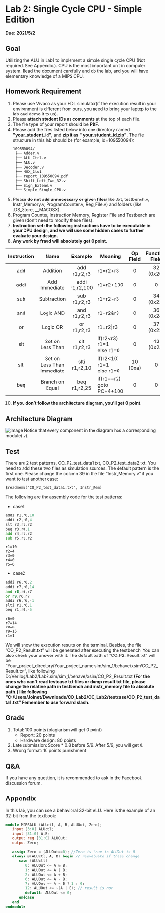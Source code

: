 # Lab 2: Single Cycle CPU - Simple Edition
**Due: 2021/5/2**
## Goal
Utilizing the ALU in Lab1 to implement a simple single cycle CPU (Not required. See Appendix.). CPU is the most important unit in computer system. Read the document 
carefully and do the lab, and you will have elementary knowledge of a MIPS CPU.

## Homework Requirement
1. Please use Vivado as your HDL simulator(if the execution result in your environment is different from ours, you need to bring your laptop to the lab and demo it to us).
2. Please **attach student IDs as comments** at the top of each file.
3. The file type of your report should be **PDF**.
4. Please add the files listed below into one directory named **"your_student_id"**, and **zip it as " your_student_id.zip"**.
   The file structure in this lab should be (for example, id=109550094):
   ```bash
   109550094/ 
    ├── Adder.v 
    ├── ALU_Ctrl.v 
    ├── ALU.v 
    ├── Decoder.v 
    ├── MUX_2to1 
    ├── report_109550094.pdf 
    ├── Shift_Left_Two_32.v 
    ├── Sign_Extend.v 
    └── Simple_Single_CPU.v 
   ``` 
5. Please **do not add unnecessary or given files**(like .txt, testbench.v, Instr_Memory.v, ProgramCounter.v, Reg_File.v) and folders (like .DS_Store, __MACOSX).
6. Program Counter, Instruction Memory, Register File and Testbench are given (don’t need to modify these files).
7. **Instruction set: the following instructions have to be executable in your CPU design, and we will use some hidden cases to further evaluate your design.**
8. **Any work by fraud will absolutely get 0 point.**

| Instruction |              Name              |     Example    |              Meaning              | Op <br>Field | Function <br>Field |
|:-----------:|:------------------------------:|:--------------:|-----------------------------------|:------------:|:------------------:|
|     add     |            Addition            |  add r1,r2,r3  |              r1=r2+r3             |       0      |      32 (0x20)     |
|     addi    |          Add Immediate         | addi r1,r2,100 |             r1=r2+100             |       0      |          0         |
|     sub     |           Subtraction          |  sub r1,r2,r3  |              r1=r2-r3             |       0      |      34 (0x22)     |
|     and     |            Logic AND           |  and r1,r2,r3  |              r1=r2&r3             |       0      |      36 (0x24)     |
|      or     |            Logic OR            |   or r1,r2,r3  |             r1=r2\|r3             |       0      |      37 (0x25)     |
|     slt     |        Set on Less Than        |  slt r1,r2,r3  | if(r2<r3) r1=1 <br>else      r1=0 |       0      |      42 (0x2a)     |
|     slti    | Set on Less Than <br>Immediate |  slti r1,r2,10 |    if(r2<10) r1=1 <br>else r1=0   | 10 <br>(0xa) |          0         |
|     beq     |         Branch on Equal        |  beq r1,r2,25  |    if(r1==r2)<br>goto PC+4+100    |       0      |          0         |

10. **If you don’t follow the architecture diagram, you’ll get 0 point.**

## Architecture Diagram
![image](https://github.com/XCI9/NYCU-2021-Spring-Computer-Organization/assets/71249961/ad195a8a-8af9-4a25-9907-7fc8b226b2c7)
Notice that every component in the diagram has a corresponding module(.v).

## Test
There are 2 test patterns, CO_P2_test_data1.txt, CO_P2_test_data2.txt. You need to add these two files as simulation sources. 
The default pattern is the first one. Please change the column 39 in the file “Instr_Memory.v” if you want to test another case: 
```
$readmemb("CO_P2_test_data1.txt", Instr_Mem)
```
The following are the assembly code for the test patterns: 
- case1
```asm
addi r1,r0,10
addi r2,r0,4
slt r3,r1,r2
beq r3,r0,1
add r4,r1,r2
sub r5,r1,r2
```
```
r1=10
r2=4
r3=0
r4=0
r5=6
```
- case2
```asm
addi r6,r0,2
addi r7,r0,14
and r8,r6,r7
or r9,r6,r7
addi r6,r6,-1
slti r1,r6,1
beq r1,r0,-5
```
```
r6=0
r7=14
r8=0
r9=15
r1=1
```
We will show the execution results on the terminal.
Besides, the file ”CO_P2_Result.txt” will be generated after executing the testbench. You can also check your answer with it. The default path of ”CO_P2_Result.txt” will be “Your_project_directory/Your_project_name.sim/sim_1/behave/xsim/CO_P2_Result.txt”, like following 
D:/Verilog/Lab2/Lab2.sim/sim_1/behave/xsim/CO_P2_Result.txt 
**(For the ones who can't read testcase txt files or dump result txt file, please change the relative path in testbench and instr_memory file to absolute path.) like following “C:/Users/Joinet/Downloads/CO_Lab2/CO_Lab2/testcase/CO_P2_test_data1.txt” Remember to use forward slash.**

## Grade
1. Total: 100 points (plagiarism will get 0 point) 
   - Report: 20 points 
   - Hardware design: 80 points 
2. Late submission: Score * 0.8 before 5/9. After 5/9, you will get 0. 
3. Wrong format: 10 points punishment

## Q&A
If you have any question, it is recommended to ask in the Facebook discussion forum. 

## Appendix
In this lab, you can use a behavioral 32-bit ALU. Here is the example of an 32-bit from the textbook: 
```verilog
module MIPSALU (ALUctl, A, B, ALUOut, Zero);
   input [3:0] ALUctl;
   input [31:0] A,B;
   output reg [31:0] ALUOut;
   output Zero;

   assign Zero = (ALUOut==0); //Zero is true is ALUOut is 0
   always @(ALUctl, A, B) begin // reevaluate if these change
      case (ALUctl)
         0: ALUOut <= A & B;
         1: ALUOut <= A | B;
         2: ALUOut <= A + B;
         6: ALUOut <= A - B;
         7: ALUOut <= A < B ? 1 : 0;
         12: ALUOut <= ~(A | B); // result is nor
         default: ALUOut <= 0;
      endcase
   end
endmodule
```
